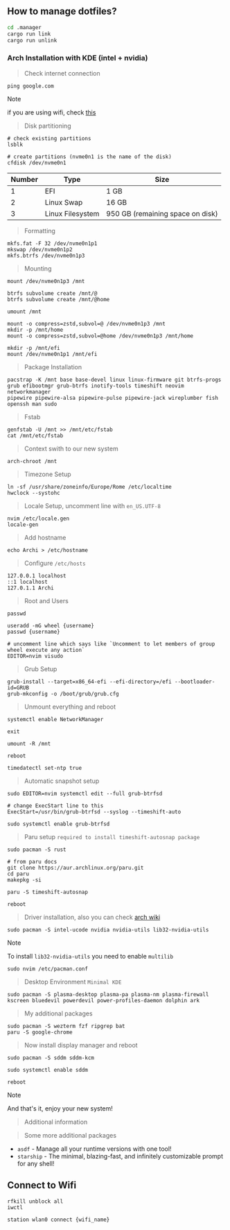 ## How to manage dotfiles?

```bash
cd .manager
cargo run link
cargo run unlink
```

### Arch Installation with KDE (intel + nvidia)

> Check internet connection

```
ping google.com
```

> [!NOTE]
> if you are using wifi, check [this](#connect-to-wifi)

> Disk partitioning

```
# check existing partitions
lsblk

# create partitions (nvme0n1 is the name of the disk)
cfdisk /dev/nvme0n1
```

| Number | Type             | Size                             |
| ------ | ---------------- | -------------------------------- |
| 1      | EFI              | 1 GB                             |
| 2      | Linux Swap       | 16 GB                            |
| 3      | Linux Filesystem | 950 GB (remaining space on disk) |

> Formatting

```
mkfs.fat -F 32 /dev/nvme0n1p1
mkswap /dev/nvme0n1p2
mkfs.btrfs /dev/nvme0n1p3
```

> Mounting

```
mount /dev/nvme0n1p3 /mnt

btrfs subvolume create /mnt/@
btrfs subvolume create /mnt/@home

umount /mnt

mount -o compress=zstd,subvol=@ /dev/nvme0n1p3 /mnt
mkdir -p /mnt/home
mount -o compress=zstd,subvol=@home /dev/nvme0n1p3 /mnt/home

mkdir -p /mnt/efi
mount /dev/nvme0n1p1 /mnt/efi
```

> Package Installation

```
pacstrap -K /mnt base base-devel linux linux-firmware git btrfs-progs grub efibootmgr grub-btrfs inotify-tools timeshift neovim networkmanager
pipewire pipewire-alsa pipewire-pulse pipewire-jack wireplumber fish openssh man sudo
```

> Fstab

```
genfstab -U /mnt >> /mnt/etc/fstab
cat /mnt/etc/fstab
```

> Context swith to our new system

```
arch-chroot /mnt
```

> Timezone Setup

```
ln -sf /usr/share/zoneinfo/Europe/Rome /etc/localtime
hwclock --systohc
```

> Locale Setup, uncomment line with `en_US.UTF-8`

```
nvim /etc/locale.gen
locale-gen
```

> Add hostname

```
echo Archi > /etc/hostname
```

> Configure `/etc/hosts`

```
127.0.0.1 localhost
::1 localhost
127.0.1.1 Archi
```

> Root and Users

```
passwd

useradd -mG wheel {username}
passwd {username}

# uncomment line which says like `Uncomment to let members of group wheel execute any action`
EDITOR=nvim visudo
```

> Grub Setup

```
grub-install --target=x86_64-efi --efi-directory=/efi --bootloader-id=GRUB
grub-mkconfig -o /boot/grub/grub.cfg
```

> Unmount everything and reboot

```
systemctl enable NetworkManager

exit

umount -R /mnt

reboot

timedatectl set-ntp true
```

> Automatic snapshot setup

```
sudo EDITOR=nvim systemctl edit --full grub-btrfsd

# change ExecStart line to this
ExecStart=/usr/bin/grub-btrfsd --syslog --timeshift-auto

sudo systemctl enable grub-btrfsd
```

> Paru setup `required to install timeshift-autosnap package`

```
sudo pacman -S rust

# from paru docs
git clone https://aur.archlinux.org/paru.git
cd paru
makepkg -si

paru -S timeshift-autosnap

reboot
```

> Driver installation, also you can check [arch wiki](https://wiki.archlinux.org/title/Xorg#Driver_installation)

```
sudo pacman -S intel-ucode nvidia nvidia-utils lib32-nvidia-utils
```

> [!NOTE]
> To install `lib32-nvidia-utils` you need to enable `multilib`

```
sudo nvim /etc/pacman.conf
```

> Desktop Environment `Minimal KDE`

```
sudo pacman -S plasma-desktop plasma-pa plasma-nm plasma-firewall kscreen bluedevil powerdevil power-profiles-daemon dolphin ark
```

> My additional packages

```
sudo pacman -S wezterm fzf ripgrep bat
paru -S google-chrome
```

> Now install display manager and reboot

```
sudo pacman -S sddm sddm-kcm

sudo systemctl enable sddm

reboot
```

> [!NOTE]
> And that's it, enjoy your new system!

> Additional information

> Some more additional packages

- `asdf` - Manage all your runtime versions with one tool!
- `starship` - The minimal, blazing-fast, and infinitely customizable prompt for any shell!

## Connect to Wifi

```
rfkill unblock all
iwctl

station wlan0 connect {wifi_name}
```
